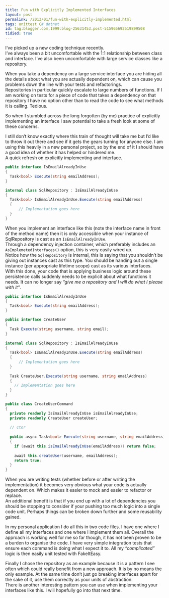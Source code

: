 ```yaml
---
title: Fun with Explicitly Implemented Interfaces
layout: post
permalink: /2013/01/fun-with-explicitly-implemented.html
tags: unittest C# dotnet
id: tag:blogger.com,1999:blog-25631453.post-515965692519899508
tidied: true
---
```



I’ve picked up a new coding technique recently.  
I’ve always been a bit uncomfortable with the 1:1 relationship between class and interface. I’ve also been uncomfortable with large service classes like a repository.

When you take a dependency on a large service interface you are hiding all the details about what you are actually dependent on, which can cause you problems down the line with your tests and refactorings.  
Repositories in particular quickly escalate to large numbers of functions. If I am working on tests for a piece of code that takes a dependency on that repository I have no option other than to read the code to see what methods it is calling. Tedious.

So when I stumbled across the long forgotten (by me) practice of explicitly implementing an interface I saw potential to take a fresh look at some of these concerns.


I still don’t know exactly where this train of thought will take me but I’d like to throw it out there and see if it gets the gears turning for anyone else. I am using this heavily in a new personal project, so by the end of it I should have a good idea of whether it has helped or hindered me.  
A quick refresh on explicitly implementing and interface.  
 
```csharp
public interface IsEmailAlreadyInUse
{
  Task<bool> Execute(string emailAddress);
}

internal class SqlRepository : IsEmailAlreadyInUse
{
  Task<bool> IsEmailAlreadyInUse.Execute(string emailAddress)
  {
      // Implementation goes here
  }
}

```  

When you implement an interface like this (note the interface name in front of the method name) then it is only accessible when your instance of SqlRepository is cast as an `IsEmailAlreadyInUse`.  
Through a dependency injection container, which preferably includes an `AsImplemetedInterfaces()` option, this is very easily wired up.  
Notice how the `SqlRepository` is internal, this is saying that you shouldn’t be giving out instances cast as this type. You should be handing out a single instance (per appropriate lifetime scope) cast as its various interfaces.  
With this done, your code that is applying business logic around these persistence calls suddenly needs to be explicit about what functions it needs. It can no longer say _“give me a repository and I will do what I please with it”_.
 
```csharp
public interface IsEmailAlreadyInUse
{
  Task<bool> Execute(string emailAddress);
}

public interface CreateUser
{
  Task Execute(string username, string email);
}
 
internal class SqlRepository : IsEmailAlreadyInUse
{
  Task<bool> IsEmailAlreadyInUse.Execute(string emailAddress)
  {
      // Implementation goes here
  }
  
  Task CreateUser.Execute(string username, string emailAddress)
  {
    // Implementation goes here
  }
}

public class CreateUserCommand
{
  private readonly IsEmailAlreadyInUse isEmailAlreadyInUse;
  private readonly CreateUser createUser;
  
  // ctor
  
  public async Task<bool> Execute(string username, string emailAddress)
  {
    if (await this.isEmailAlreadyInUse(emailAddress)) return false;
    
    await this.createUser(username, emailAddress);
    return true;
  }
}
```  

When you are writing tests (whether before or after writing the implementation) it becomes very obvious what your code is actually dependent on. Which makes it easier to mock and easier to refactor or replace.  
An additional benefit is that if you end up with a lot of dependencies you should be stopping to consider if your pushing too much logic into a single code unit. Perhaps things can be broken down further and some reusability gained.

In my personal application I do all this in two code files. I have one where I define all my interfaces and one where I implement them all. Overall the approach is working well for me so far though, it has not been proven to be a burden to organise the code. I have very simple integration tests that ensure each command is doing what I expect it to. All my _“complicated”_ logic is then easily unit tested with FakeItEasy.

 
Finally I chose the repository as an example because it is a pattern I see often which could really benefit from a new approach. It is by no means the only example. At the same time don’t just go breaking interfaces apart for the sake of it, use them correctly as your units of abstraction.  
There is another interesting pattern you can use when implementing your interfaces like this. I will hopefully go into that next time.

